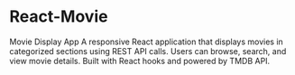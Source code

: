 # React-Movie
Movie Display App A responsive React application that displays movies in categorized sections using REST API calls. Users can browse, search, and view movie details. Built with React hooks and powered by TMDB API.
